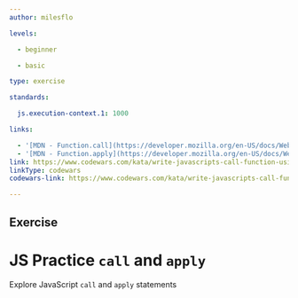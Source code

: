 ```yaml
---
author: milesflo

levels:

  - beginner

  - basic

type: exercise

standards:

  js.execution-context.1: 1000

links:

  - '[MDN - Function.call](https://developer.mozilla.org/en-US/docs/Web/JavaScript/Reference/Global_Objects/Function/call)'
  - '[MDN - Function.apply](https://developer.mozilla.org/en-US/docs/Web/JavaScript/Reference/Global_Objects/Function/apply)'
link: https://www.codewars.com/kata/write-javascripts-call-function-using-apply
linkType: codewars
codewars-link: https://www.codewars.com/kata/write-javascripts-call-function-using-apply

---
```

## Exercise
# JS Practice `call` and `apply`

Explore JavaScript `call` and `apply` statements
